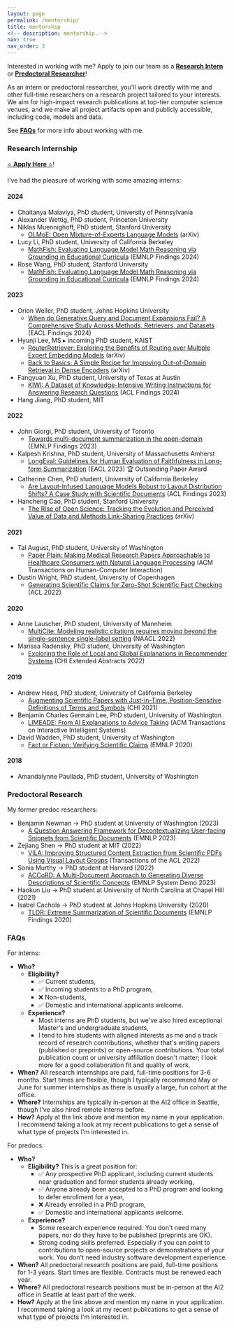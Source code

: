 ```yaml
---
layout: page
permalink: /mentorship/
title: mentorship
<!-- description: mentorship.-->
nav: true
nav_order: 3
---
```



Interested in working with me? Apply to join our team as a [**Research Intern**](#research-internship) or [**Predoctoral Researcher**](#predoctoral-research)!


As an intern or predoctoral researcher, you'll work directly with me and other full-time researchers on a research project tailored to your interests. We aim for high-impact research publications at top-tier computer science venues, and we make all project artifacts open and publicly accessible, including code, models and data.

See [**FAQs**](#faqs) for more info about working with me.

### Research Internship

<a href="https://job-boards.greenhouse.io/thealleninstitute/jobs/6322728">⭐ **Apply Here** ⭐</a>!

I've had the pleasure of working with some amazing interns:

#### 2024
* Chaitanya Malaviya, PhD student, University of Pennsylvania
* Alexander Wettig, PhD student, Princeton University
* Niklas Muennighoff, PhD student, Stanford University
  * <a href="https://arxiv.org/abs/2409.02060">OLMoE: Open Mixture-of-Experts Language Models</a> (arXiv)
* Lucy Li, PhD student, University of California Berkeley
  * <a href="https://arxiv.org/abs/2408.04226">MathFish: Evaluating Language Model Math Reasoning via Grounding in Educational Curricula</a> (EMNLP Findings 2024)
* Rose Wang, PhD student, Stanford University
  * <a href="https://arxiv.org/abs/2408.04226">MathFish: Evaluating Language Model Math Reasoning via Grounding in Educational Curricula</a> (EMNLP Findings 2024)

#### 2023
* Orion Weller, PhD student, Johns Hopkins University
  * <a href="https://aclanthology.org/2024.findings-eacl.134/">When do Generative Query and Document Expansions Fail? A Comprehensive Study Across Methods, Retrievers, and Datasets</a> (EACL Findings 2024)
* Hyunji Lee, MS ▸ incoming PhD student, KAIST
  * <a href="https://arxiv.org/abs/2409.02685">RouterRetriever: Exploring the Benefits of Routing over Multiple Expert Embedding Models</a> (arXiv)
  * <a href="https://arxiv.org/abs/2309.08541">Back to Basics: A Simple Recipe for Improving Out-of-Domain Retrieval in Dense Encoders</a> (arXiv)
* Fangyuan Xu, PhD student, University of Texas at Austin
  * <a href="https://aclanthology.org/2024.findings-acl.770/">KIWI: A Dataset of Knowledge-Intensive Writing Instructions for Answering Research Questions</a> (ACL Findings 2024)
* Hang Jiang, PhD student, MIT
  
#### 2022
* John Giorgi, PhD student, University of Toronto
  * <a href="https://aclanthology.org/2023.findings-emnlp.549/">Towards multi-document summarization in the open-domain</a> (EMNLP Findings 2023)
* Kalpesh Krishna, PhD student, University of Massachusetts Amherst
  * <a href="https://aclanthology.org/2023.eacl-main.121/">LongEval: Guidelines for Human Evaluation of Faithfulness in Long-form Summarization</a> (EACL 2023) 🏆 Outsanding Paper Award
* Catherine Chen, PhD student, University of California Berkeley
  * <a href="https://aclanthology.org/2023.findings-acl.844/">Are Layout-Infused Language Models Robust to Layout Distribution Shifts? A Case Study with Scientific Documents</a> (ACL Findings 2023)
* Hancheng Cao, PhD student, Stanford University
  * <a href="https://arxiv.org/abs/2310.03193">The Rise of Open Science: Tracking the Evolution and Perceived Value of Data and Methods Link-Sharing Practices</a> (arXiv)

#### 2021
* Tal August, PhD student, University of Washington
  * <a href="https://dl.acm.org/doi/10.1145/3589955">Paper Plain: Making Medical Research Papers Approachable to Healthcare Consumers with Natural Language Processing</a> (ACM Transactions on Human-Computer Interaction)
* Dustin Wright, PhD student, University of Copenhagen
  * <a href="https://aclanthology.org/2022.acl-long.175/">Generating Scientific Claims for Zero-Shot Scientific Fact Checking</a> (ACL 2022)

#### 2020
* Anne Lauscher, PhD student, University of Mannheim
  * <a href="https://aclanthology.org/2022.naacl-main.137/">MultiCite: Modeling realistic citations requires moving beyond the single-sentence single-label setting</a> (NAACL 2022)
* Marissa Radensky, PhD student, University of Washington
  * <a href="https://dl.acm.org/doi/abs/10.1145/3491101.3519795">Exploring the Role of Local and Global Explanations in Recommender Systems</a> (CHI Extended Abstracts 2022)

#### 2019
* Andrew Head, PhD student, University of California Berkeley
  * <a href="https://dl.acm.org/doi/10.1145/3411764.3445648">Augmenting Scientific Papers with Just-in-Time, Position-Sensitive Definitions of Terms and Symbols</a> (CHI 2021)
* Benjamin Charles Germain Lee, PhD student, University of Washington
  * <a href="https://dl.acm.org/doi/abs/10.1145/3589345">LIMEADE: From AI Explanations to Advice Taking</a> (ACM Transactions on Interactive Intelligent Systems)
* David Wadden, PhD student, University of Washington
  * <a href="https://aclanthology.org/2020.emnlp-main.609/">Fact or Fiction: Verifying Scientific Claims</a> (EMNLP 2020)

#### 2018
* Amandalynne Paullada, PhD student, University of Washington


### Predoctoral Research

<!-- <a href="https://boards.greenhouse.io/thealleninstitute/jobs/5358681">⭐ **Apply Here** ⭐</a>! -->

My former predoc researchers:

* Benjamin Newman → PhD student at University of Washington (2023)
  * <a href="https://aclanthology.org/2023.emnlp-main.193/">A Question Answering Framework for Decontextualizing User-facing Snippets from Scientific Documents</a> (EMNLP 2023)
* Zejiang Shen → PhD student at MIT (2022)
  * <a href="https://aclanthology.org/2022.tacl-1.22/">VILA: Improving Structured Content Extraction from Scientific PDFs Using Visual Layout Groups</a> (Transactions of the ACL 2022)
* Sonia Murthy → PhD student at Harvard (2022)
  * <a href="https://aclanthology.org/2022.emnlp-demos.20/">ACCoRD: A Multi-Document Approach to Generating Diverse Descriptions of Scientific Concepts</a> (EMNLP System Demo 2023)
* Haokun Liu → PhD student at University of North Carolina at Chapel Hill (2021)
* Isabel Cachola → PhD student at Johns Hopkins University (2020)
  * <a href="https://aclanthology.org/2020.findings-emnlp.428/">TLDR: Extreme Summarization of Scientific Documents</a> (EMNLP Findings 2020)


### FAQs

For interns:

* **Who?** 
  * **Eligibility?** 
    * ✅ Current students,
    * ✅ Incoming students to a PhD program,
    * ❌ Non-students,
    * ✅ Domestic and international applicants welcome.
  * **Experience?** 
    * Most interns are PhD students, but we've also hired exceptional Master's and undergraduate students,
    * I tend to hire students with aligned interests as me and a track record of research contributions, whether that's writing papers (published or preprints) or open-source contributions. Your total publication count or university affiliation doesn't matter; I look more for a good collaboration fit and quality of work. 
* **When?** All research internships are paid, full-time positions for 3-6 months. Start times are flexible, though I typically recommend May or June for summer internships as there is usually a large, fun cohort at the office. 
* **Where?** Internships are typically in-person at the AI2 office in Seattle, though I've also hired remote interns before. 
* **How?** Apply at the link above and mention my name in your application. I recommend taking a look at my recent publications to get a sense of what type of projects I'm interested in.

For predocs:

* **Who?** 
  * **Eligibility?** This is a great position for:
    * ✅ Any prospective PhD applicant, including current students near graduation and former students already working,
    * ✅ Anyone already been accepted to a PhD program and looking to defer enrollment for a year,
    * ❌ Already enrolled in a PhD program,
    * ✅ Domestic and international applicants welcome.
  * **Experience?**
    * Some research experience required. You don't need many papers, nor do they have to be published (preprints are OK).
    * Strong coding skills preferred. Especially if you can point to contributions to open-source projects or demonstrations of your work. You don't need industry software development experience.
* **When?** All predoctoral research positions are paid, full-time positions for 1-3 years. Start times are flexible. Contracts must be renewed each year. 
* **Where?** All predoctoral research positions must be in-person at the AI2 office in Seattle at least part of the week.
* **How?** Apply at the link above and mention my name in your application. I recommend taking a look at my recent publications to get a sense of what type of projects I'm interested in.
